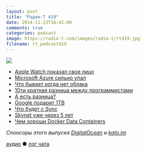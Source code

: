 ```yaml
---
layout: post
title: "Радио-Т 419"
date: 2014-11-22T16:41:00
comments: true
categories: podcast
image: https://radio-t.com/images/radio-t/rt419.jpg
filename: rt_podcast419
---
```

![](https://radio-t.com/images/radio-t/rt419.jpg)

* [Apple Watch показал свое лицо](http://www.theverge.com/2014/11/18/7243085/most-important-apple-watchkit-discoveries)
* [Microsoft Azure сильно упал](http://www.forbes.com/sites/benkepes/2014/11/18/its-a-return-to-the-azure-alypse-microsoft-azure-suffers-widespread-outage/)
* [Что бывает когда нет облака](http://www.infoworld.com/article/2850556/cloud-computing/when-clouds-go-down-microsoft-azure.html)
* [10ти кратная разница между программистами](http://prsm.tc/7Ci2CG)
* [А есть разница?](http://prsm.tc/Ikfzy7)
* [Google подарит 1TB](http://www.geek.com/google/google-offers-1tb-of-free-drive-space-with-new-chromebooks-1610146/)
* [Что будет с Sync](http://prsm.tc/6FvMjP)
* [Skynet уже через 5 лет](http://prsm.tc/XtfUMB)
* [Чем хороши Docker Data Containers](http://prsm.tc/2Nsohw)

_Спонсоры этого выпуска [DigitalOcean](https://www.digitalocean.com) и [kato.im](https://kato.im)_

[аудио](http://cdn.radio-t.com/rt_podcast419.mp3) ● [лог чата](http://chat.radio-t.com/logs/radio-t-419.html)
<audio src="http://cdn.radio-t.com/rt_podcast419.mp3" preload="none"></audio>
